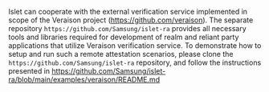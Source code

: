 
Islet can cooperate with the external verification service implemented in scope of the Veraison project (https://github.com/veraison).
The separate repository `https://github.com/Samsung/islet-ra` provides all necessary tools and libraries required for development
of realm and reliant party applications that utilize Veraison verification service. To demonstrate how to setup and run such a
remote attestation scenarios, please clone the `https://github.com/Samsung/islet-ra` repository, and
follow the instructions presented in https://github.com/Samsung/islet-ra/blob/main/examples/veraison/README.md
